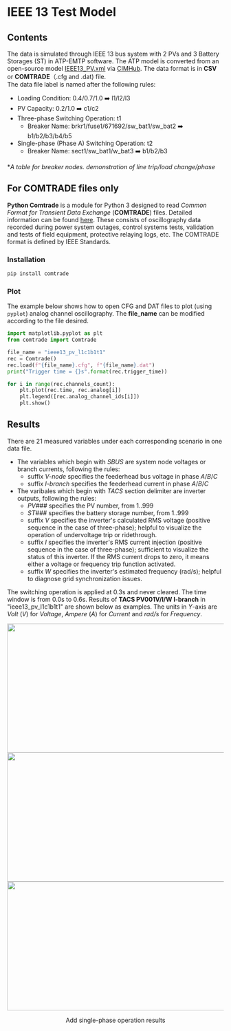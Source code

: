 # IEEE 13 Test Model
## Contents
The data is simulated through IEEE 13 bus system with 2 PVs and 3 Battery Storages (ST) in ATP-EMTP software. The ATP model is converted from an open-source model [IEEE13_PV.xml](https://github.com/GRIDAPPSD/CIMHub/blob/feature/SETO/OEDI/xml/IEEE13_PV.xml) via [CIMHub](https://github.com/GRIDAPPSD/CIMHub/tree/feature/SETO). The data format is in **CSV** or **COMTRADE**（.cfg and .dat) file.<br>
The data file label is named after the following rules:<br>
* Loading Condition: 0.4/0.7/1.0 ➡️ l1/l2/l3<br>
* PV Capacity: 0.2/1.0 ➡️ c1/c2<br>
* Three-phase Switching Operation: t1<br>
  * Breaker Name: brkr1/fuse1/671692/sw_bat1/sw_bat2 ➡️ b1/b2/b3/b4/b5
* Single-phase (Phase A) Switching Operation: t2<br>
  * Breaker Name: sect1/sw_bat1/w_bat3 ➡️ b1/b2/b3 

*_A table for breaker nodes. demonstration of line trip/load change/phase_<br>

## For COMTRADE files only
**Python Comtrade** is a module for Python 3 designed to read *Common Format for Transient Data Exchange* (**COMTRADE**) files. Detailed information can be found [here](https://github.com/dparrini/python-comtrade). These consists of oscillography data recorded during power system outages, control systems tests, validation and tests of field equipment, protective relaying logs, etc. The COMTRADE format is defined by IEEE Standards.
### Installation

```python
pip install comtrade
```

### Plot
The example below shows how to open CFG and DAT files to plot (using `pyplot`) analog channel oscillography. The **file_name** can be modified according to the file desired.

```python
import matplotlib.pyplot as plt
from comtrade import Comtrade

file_name = "ieee13_pv_l1c1b1t1"
rec = Comtrade()
rec.load(f"{file_name}.cfg", f"{file_name}.dat")
print("Trigger time = {}s".format(rec.trigger_time))

for i in range(rec.channels_count):
    plt.plot(rec.time, rec.analog[i])
    plt.legend([rec.analog_channel_ids[i]])
    plt.show()
```


## Results
There are 21 measured variables under each corresponding scenario in one data file.
* The variables which begin with _SBUS_ are system node voltages or branch currents, following the rules:
  * suffix _V-node_ specifies the feederhead bus voltage in phase _A_/_B_/_C_
  * suffix _I-branch_ specifies the feederhead current in phase _A_/_B_/_C_
* The varibales which begin with _TACS_ section delimiter are inverter outputs, following the rules:
    * _PV###_ specifies the PV number, from 1..999
    * _ST###_ specifies the battery storage number, from 1..999
    * suffix _V_ specifies the inverter's calculated RMS voltage (positive sequence in the case of three-phase); helpful to visualize the operation of undervoltage trip or ridethrough.
    * suffix _I_ specifies the inverter's RMS current injection (positive sequence in the case of three-phase); sufficient to visualize the status of this inverter. If the RMS current drops to zero, it means either a voltage or frequency trip function activated.
    * suffix _W_ specifies the inverter's estimated frequency (rad/s); helpful to diagnose grid synchronization issues.


The switching operation is applied at 0.3s and never cleared. The time window is from 0.0s to 0.6s. Results of **TACS PV001V/I/W I-branch** in "ieee13_pv_l1c1b1t1" are shown below as examples. The units in *Y*-axis are *Volt* (*V*) for *Voltage*, *Ampere* (*A*) for *Current* and *rad/s* for *Frequency*.<br>

<div align=center><img src="https://user-images.githubusercontent.com/113486786/208350962-0aa314f6-1344-4563-929d-295a270ca72b.png" width="600" height="300">
<div align=center><img src="https://user-images.githubusercontent.com/113486786/208351018-e2518327-f4e1-4f7b-b156-766edf37bf91.png" width="600" height="300">
<div align=center><img src="https://user-images.githubusercontent.com/113486786/208351052-82531ab6-5863-4e98-8d24-8cc6b0568004.png" width="600" height="300">

 
 Add single-phase operation results
